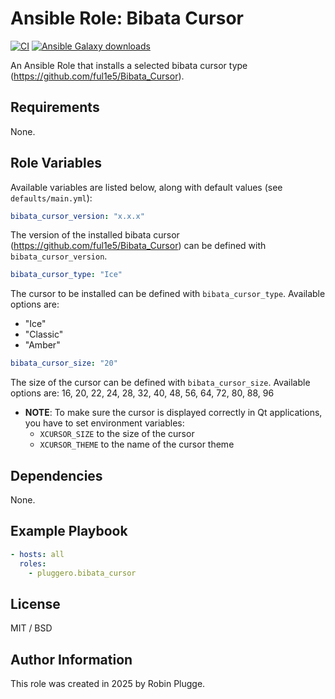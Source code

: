 # Ansible Role: Bibata Cursor

[![CI](https://github.com/pluggero/ansible-role-bibata_cursor/actions/workflows/ci.yml/badge.svg)](https://github.com/pluggero/ansible-role-bibata_cursor/actions/workflows/ci.yml) [![Ansible Galaxy downloads](https://img.shields.io/ansible/role/d/pluggero/bibata_cursor?label=Galaxy%20downloads&logo=ansible&color=%23096598)](https://galaxy.ansible.com/ui/standalone/roles/pluggero/bibata_cursor)

An Ansible Role that installs a selected bibata cursor type (https://github.com/ful1e5/Bibata_Cursor).

## Requirements

None.

## Role Variables

Available variables are listed below, along with default values (see `defaults/main.yml`):

```yaml
bibata_cursor_version: "x.x.x"
```

The version of the installed bibata cursor (https://github.com/ful1e5/Bibata_Cursor) can be defined with `bibata_cursor_version`.

```yaml
bibata_cursor_type: "Ice"
```

The cursor to be installed can be defined with `bibata_cursor_type`.
Available options are:

- "Ice"
- "Classic"
- "Amber"

```yaml
bibata_cursor_size: "20"
```

The size of the cursor can be defined with `bibata_cursor_size`.
Available options are: 16, 20, 22, 24, 28, 32, 40, 48, 56, 64, 72, 80, 88, 96

- **NOTE**: To make sure the cursor is displayed correctly in Qt applications, you have to set environment variables:
  - `XCURSOR_SIZE` to the size of the cursor
  - `XCURSOR_THEME` to the name of the cursor theme

## Dependencies

None.

## Example Playbook

```yaml
- hosts: all
  roles:
    - pluggero.bibata_cursor
```

## License

MIT / BSD

## Author Information

This role was created in 2025 by Robin Plugge.
